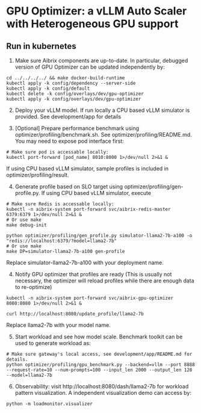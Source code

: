 # GPU Optimizer: a vLLM Auto Scaler with Heterogeneous GPU support

## Run in kubernetes

1. Make sure Aibrix components are up-to-date. In particular, debugged version of GPU Optimizer can be updated independently by:
```shell
cd ../../../../ && make docker-build-runtime
kubectl apply -k config/dependency --server-side
kubectl apply -k config/default
kubectl delete -k config/overlays/dev/gpu-optimizer
kubectl apply -k config/overlays/dev/gpu-optimizer
```

2. Deploy your vLLM model. If run locally a CPU based vLLM simulator is provided. See development/app for details

3. [Optional] Prepare performance benchmark using optimizer/profiling/benchmark.sh. See optimizer/profiling/README.md. You may need to expose pod interface first:
```shell
# Make sure pod is accessable locally:
kubectl port-forward [pod_name] 8010:8000 1>/dev/null 2>&1 &
```

If using CPU based vLLM simulator, sample profiles is included in optimizer/profiling/result.

4. Generate profile based on SLO target using optimizer/profiling/gen-profile.py. If using CPU based vLLM simulator, execute
```shell
# Make sure Redis is accessable locally:
kubectl -n aibrix-system port-forward svc/aibrix-redis-master 6379:6379 1>/dev/null 2>&1 &
# Or use make
make debug-init

python optimizer/profiling/gen_profile.py simulator-llama2-7b-a100 -o "redis://localhost:6379/?model=llama2-7b"
# Or use make
make DP=simulator-llama2-7b-a100 gen-profile
```
Replace simulator-llama2-7b-a100 with your deployment name.

4. Notify GPU optimizer that profiles are ready (This is usually not necessary, the optimizer will reload profiles while there are enough data to re-optimize)
```shell
kubectl -n aibrix-system port-forward svc/aibrix-gpu-optimizer 8080:8080 1>/dev/null 2>&1 &

curl http://localhost:8080/update_profile/llama2-7b
```
Replace llama2-7b with your model name.


5. Start workload and see how model scale. Benchmark toolkit can be used to generate workload as:
```shell
# Make sure gateway's local access, see development/app/README.md for details.
python optimizer/profiling/gpu_benchmark.py --backend=vllm --port 8888 --request-rate=10 --num-prompts=100 --input_len 2000 --output_len 128 --model=llama2-7b
```

6. Observability: visit http://localhost:8080/dash/llama2-7b for workload pattern visualization. A independent visualization demo can access by:
```
python -m loadmonitor.visualizer
```
